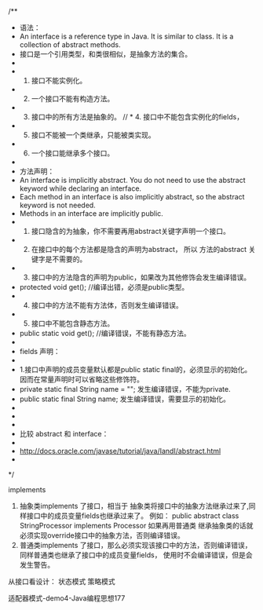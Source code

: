 /**
 * 语法：
 * An interface is a reference type in Java. It is similar to class. It is a collection of abstract methods.
 * 接口是一个引用类型，和类很相似，是抽象方法的集合。
 * 
 * 1. 接口不能实例化。
 * 2. 一个接口不能有构造方法。
 * 3. 接口中的所有方法是抽象的。
// * 4. 接口中不能包含实例化的fields， 
 * 5. 接口不能被一个类继承，只能被类实现。
 * 6. 一个接口能继承多个接口。
 * 
 * 方法声明：
 * An interface is implicitly abstract. You do not need to use the abstract keyword while declaring an interface.
 * Each method in an interface is also implicitly abstract, so the abstract keyword is not needed.
 * Methods in an interface are implicitly public.
 * 1. 接口隐含的为抽象，你不需要再用abstract关键字声明一个接口。
 * 2. 在接口中的每个方法都是隐含的声明为abstract， 所以 方法的abstract 关键字是不需要的。
 * 3. 接口中的方法隐含的声明为public，如果改为其他修饰会发生编译错误。
 *    protected void get(); //编译出错，必须是public类型。
 * 4. 接口中的方法不能有方法体，否则发生编译错误。
 * 5. 接口中不能包含静态方法。
 *    public static void get(); //编译错误，不能有静态方法。
 * 
 * fields 声明：
 * 
 * 1.接口中声明的成员变量默认都是public static final的，必须显示的初始化。因而在常量声明时可以省略这些修饰符。
 *   private static final String  name = ""; 发生编译错误，不能为private.
 *   public static final String name; 发生编译错误，需要显示的初始化。
 * 
 * 
 * 
 * 比较 abstract 和 interface：
 * 
 * http://docs.oracle.com/javase/tutorial/java/IandI/abstract.html
 * 
 */

implements 

1. 抽象类implements 了接口，相当于 抽象类将接口中的抽象方法继承过来了,同样接口中的成员变量fields也继承过来了。
例如： public abstract class StringProcessor implements Processor 
如果再用普通类 继承抽象类的话就必须实现override接口中的抽象方法，否则编译错误。
2. 普通类implements 了接口，那么必须实现该接口中的方法，否则编译错误，同样普通类也继承了接口中的成员变量fields， 使用时不会编译错误，但是会发生警告。





从接口看设计：
状态模式
策略模式

适配器模式-demo4-Java编程思想177
